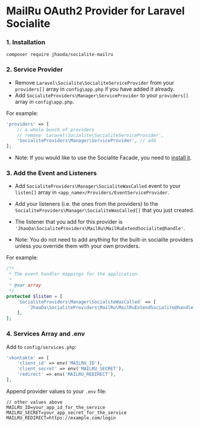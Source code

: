 # MailRu OAuth2 Provider for Laravel Socialite

### 1. Installation

`composer require jhaoda/socialite-mailru`

### 2. Service Provider

* Remove `Laravel\Socialite\SocialiteServiceProvider` from your `providers[]` array in `config\app.php` if you have added it already.
* Add `SocialiteProviders\Manager\ServiceProvider` to your `providers[]` array in `config\app.php`.

For example:
```php
'providers' => [
    // a whole bunch of providers
    // remove 'Laravel\Socialite\SocialiteServiceProvider',
    'SocialiteProviders\Manager\ServiceProvider', // add
];
```
* Note: If you would like to use the Socialite Facade, you need to [install it](http://laravel.com/docs/5.0/authentication#social-authentication).

### 3. Add the Event and Listeners

* Add `SocialiteProviders\Manager\SocialiteWasCalled` event to your `listen[]` array in `<app_name>/Providers/EventServiceProvider`.

* Add your listeners (i.e. the ones from the providers) to the `SocialiteProviders\Manager\SocialiteWasCalled[]` that you just created.

* The listener that you add for this provider is `'JhaoDa\SocialiteProviders\MailRu\MailRuExtendSocialite@handle'`.

* Note: You do not need to add anything for the built-in socialite providers unless you override them with your own providers.

For example:
```php
/**
 * The event handler mappings for the application.
 *
 * @var array
 */
protected $listen = [
    `SocialiteProviders\Manager\SocialiteWasCalled` => [
        'JhaoDa\SocialiteProviders\MailRu\MailRuExtendSocialite@handle'
    ],
];
```

### 4. Services Array and .env

Add to `config/services.php`:
```php
'vkontakte' => [
    'client_id' => env('MAILRU_ID'),
    'client_secret' => env('MAILRU_SECRET'),
    'redirect' => env('MAILRU_REDIRECT'),  
],
```

Append provider values to your `.env` file:
```
// other values above
MAILRU_ID=your_app_id_for_the_service
MAILRU_SECRET=your_app_secret_for_the_service
MAILRU_REDIRECT=https://example.com/login
```
